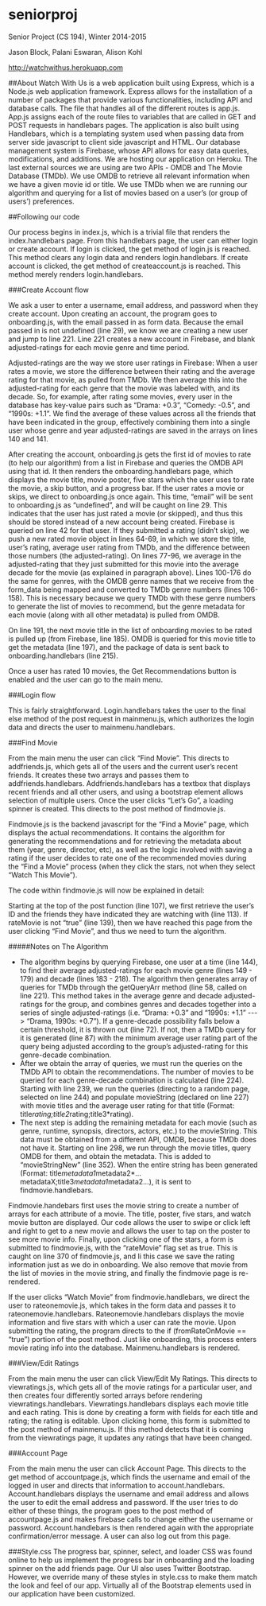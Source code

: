 # seniorproj
Senior Project (CS 194), Winter 2014-2015

Jason Block, Palani Eswaran, Alison Kohl

http://watchwithus.herokuapp.com

##About
Watch With Us is a web application built using Express, which is a Node.js web application framework. Express allows for the installation of a number of packages that provide various functionalities, including API and database calls. The file that handles all of the different routes is app.js. App.js assigns each of the route files to variables that are called in GET and POST requests in handlebars pages.
The application is also built using Handlebars, which is a templating system used when passing data from server side javascript to client side javascript and HTML.
Our database management system is Firebase, whose API allows for easy data queries, modifications, and additions.
We are hosting our application on Heroku.
The last external sources we are using are two APIs - OMDB and The Movie Database (TMDb). We use OMDB to retrieve all relevant information when we have a given movie id or title. We use TMDb when we are running our algorithm and querying for a list of movies based on a user’s (or group of users’) preferences.


##Following our code

Our process begins in index.js, which is a trivial file that renders the index.handlebars page. From this handlebars page, the user can either login or create account. If login is clicked, the get method of login.js is reached. This method clears any login data and renders login.handlebars. If create account is clicked, the get method of createaccount.js is reached. This method merely renders login.handlebars.

###Create Account flow

We ask a user to enter a username, email address, and password when they create account. Upon creating an account, the program goes to onboarding.js, with the email passed in as form data. Because the email passed in is not undefined (line 29), we know we are creating a new user and jump to line 221. Line 221 creates a new account in Firebase, and blank adjusted-ratings for each movie genre and time period.

Adjusted-ratings are the way we store user ratings in Firebase: When a user rates a movie, we store the difference between their rating and the average rating for that movie, as pulled from TMDb. We then average this into the adjusted-rating for each genre that the movie was labeled with, and its decade. So, for example, after rating some movies, every user in the database has key-value pairs such as “Drama: +0.3”, “Comedy: -0.5”, and “1990s: +1.1”. We find the average of these values across all the friends that have been indicated in the group, effectively combining them into a single user whose genre and year adjusted-ratings are saved in the arrays on lines 140 and 141.

After creating the account, onboarding.js gets the first id of movies to rate (to help our algorithm) from a list in Firebase and queries the OMDB API using that id. It then renders the onboarding.handlebars page, which displays the movie title, movie poster, five stars which the user uses to rate the movie, a skip button, and a progress bar. If the user rates a movie or skips, we direct to onboarding.js once again. This time, “email” will be sent to onboarding.js as “undefined”, and will be caught on line 29. This indicates that the user has just rated a movie (or skipped), and thus this should be stored instead of a new account being created. Firebase is queried on line 42 for that user. If they submitted a rating (didn’t skip), we push a new rated movie object in lines 64-69, in which we store the title, user’s rating, average user rating from TMDb, and the difference between those numbers (the adjusted-rating). On lines 77-96, we average in the adjusted-rating that they just submitted for this movie into the average decade for the movie (as explained in paragraph above). Lines 100-176 do the same for genres, with the OMDB genre names that we receive from the form_data being mapped and converted to TMDb genre numbers (lines 106-158). This is necessary because we query TMDb with these genre numbers to generate the list of movies to recommend, but the genre metadata for each movie (along with all other metadata) is pulled from OMDB. 

On line 191, the next movie title in the list of onboarding movies to be rated is pulled up (from Firebase, line 185). OMDB is queried for this movie title to get the metadata (line 197), and the package of data is sent back to onboarding.handlebars (line 215).

Once a user has rated 10 movies, the Get Recommendations button is enabled and the user can go to the main menu.


###Login flow

This is fairly straightforward. Login.handlebars takes the user to the final else method of the post request in mainmenu.js, which authorizes the login data and directs the user to mainmenu.handlebars.


###Find Movie

From the main menu the user can click “Find Movie”. This directs to addfriends.js, which gets all of the users and the current user’s recent friends. It creates these two arrays and passes them to addfriends.handlebars. Addfriends.handlebars has a textbox that displays recent friends and all other users, and using a bootstrap element allows selection of multiple users. Once the user clicks “Let’s Go”, a loading spinner is created. This directs to the post method of findmovie.js.

Findmovie.js is the backend javascript for the “Find a Movie” page, which displays the actual recommendations. It contains the algorithm for generating the recommendations and for retrieving the metadata about them (year, genre, director, etc), as well as the logic involved with saving a rating if the user decides to rate one of the recommended movies during the “Find a Movie” process (when they click the stars, not when they select “Watch This Movie”).

The code within findmovie.js will now be explained in detail:

Starting at the top of the post function (line 107), we first retrieve the user’s ID and the friends they have indicated they are watching with (line 113). If rateMovie is not “true” (line 139), then we have reached this page from the user clicking “Find Movie”, and thus we need to turn the algorithm.

#####Notes on The Algorithm
- The algorithm begins by querying Firebase, one user at a time (line 144), to find their average adjusted-ratings for each movie genre (lines 149 - 179) and decade (lines 183 - 218).
The algorithm then generates array of queries for TMDb through the getQueryArr method (line 58, called on line 221). This method takes in the average genre and decade adjusted-ratings for the group, and combines genres and decades together into a series of single adjusted-ratings (i.e. “Drama: +0.3” and “1990s: +1.1” --->  “Drama, 1990s: +0.7”). If a genre-decade possibility falls below a certain threshold, it is thrown out (line 72). If not, then a TMDb query for it is generated (line 87) with the minimum average user rating part of the query being adjusted according to the group’s adjusted-rating for this genre-decade combination.
- After we obtain the array of queries, we must run the queries on the TMDb API to obtain the recommendations. The number of movies to be queried for each genre-decade combination is calculated (line 224). Starting with line 239, we run the queries (directing to a random page, selected on line 244) and populate movieString (declared on line 227) with movie titles and the average user rating for that title (Format: title*rating;title2*rating;title3*rating).
- The next step is adding the remaining metadata for each movie (such as genre, runtime, synopsis, directors, actors, etc.) to the movieString. This data must be obtained from a different API, OMDB, because TMDb does not have it. Starting on line 298, we run through the movie titles, query OMDB for them, and obtain the metadata. This is added to “movieStringNew” (line 352). When the entire string has been generated (Format: title*metadata1*metadata2*…metadataX;title3*metadata1*metadata2…), it is sent to findmovie.handlebars.

Findmovie.handebars first uses the movie string to create a number of arrays for each attribute of a movie. The title, poster, five stars, and watch movie button are displayed. Our code allows the user to swipe or click left and right to get to a new movie and allows the user to tap on the poster to see more movie info. Finally, upon clicking one of the stars, a form is submitted to findmovie.js, with the “rateMovie” flag set as true. This is caught on line 370 of findmovie.js, and Ii this case we save the rating information just as we do in onboarding. We also remove that movie from the list of movies in the movie string, and finally the findmovie page is re-rendered.

If the user clicks “Watch Movie” from findmovie.handlebars, we direct the user to rateonemovie.js, which takes in the form data and passes it to rateonemovie.handlebars. Rateonemovie.handlebars displays the movie information and five stars with which a user can rate the movie. Upon submitting the rating, the program directs to the if (fromRateOnMovie == “true”) portion of the post method. Just like onboarding, this process enters movie rating info into the database. Mainmenu.handlebars is rendered.

###View/Edit Ratings

From the main menu the user can click View/Edit My Ratings. This directs to viewratings.js, which gets all of the movie ratings for a particular user, and then creates four differently sorted arrays before rendering viewratings.handlebars. Viewratings.handlebars displays each movie title and each rating. This is done by creating a form with fields for each title and rating; the rating is editable. Upon clicking home, this form is submitted to the post method of mainmenu.js. If this method detects that it is coming from the viewratings page, it updates any ratings that have been changed.


###Account Page

From the main menu the user can click Account Page. This directs to the get method of accountpage.js, which finds the username and email of the logged in user and directs that information to account.handlebars. Account.handlebars displays the username and email address and allows the user to edit the email address and password. If the user tries to do either of these things, the program goes to the post method of accountpage.js and makes firebase calls to change either the username or password. Account.handlebars is then rendered again with the appropriate confirmation/error message.
A user can also log out from this page.

###Style.css
The progress bar, spinner, select, and loader CSS was found online to help us implement the progress bar in onboarding and the loading spinner on the add friends page. Our UI also uses Twitter Bootstrap. However, we override many of these styles in style.css to make them match the look and feel of our app. Virtually all of the Bootstrap elements used in our application have been customized.
